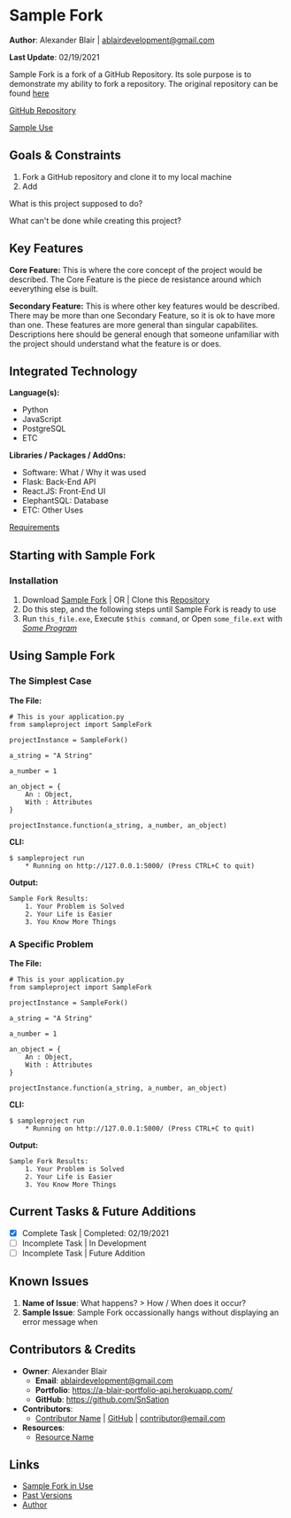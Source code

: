 Sample Fork
=============

**Author**: Alexander Blair | ablairdevelopment@gmail.com

**Last Update**: 02/19/2021

Sample Fork is a fork of a GitHub Repository. Its sole purpose is to demonstrate my ability to fork a repository. The original repository can be found [here](https://github.com/SnSation/SampleProject "SnSation's SampleProject")

[GitHub Repository](https://github.com/SnSation/SampleFork "Sample Fork Repository")

[Sample Use](https://a-blair-portfolio-api.herokuapp.com/project/SampleFork "Sample Fork on Website")

Goals & Constraints
-------------------------

1. Fork a GitHub repository and clone it to my local machine
2. Add 

What is this project supposed to do?

What can't be done while creating this project?

Key Features
------------

**Core Feature:**
This is where the core concept of the project would be described. The Core Feature is the piece de resistance around which eeverything else is built.

**Secondary Feature:**
This is where other key features would be described. There may be more than one Secondary Feature, so it is ok to have more than one. These features are more general than singular capabilites. Descriptions here should be general enough that someone unfamiliar with the project should understand what the feature is or does.

Integrated Technology
-----------------------
**Language(s):**
- Python
- JavaScript
- PostgreSQL
- ETC

**Libraries / Packages / AddOns:**
- Software: What / Why it was used
- Flask: Back-End API
- React.JS: Front-End UI
- ElephantSQL: Database
- ETC: Other Uses

[Requirements](https://github.com/SnSation/SampleFork/blob/development/requirements.txt "requirements.txt")

Starting with Sample Fork
-------------------
### Installation
1. Download [Sample Fork](https://github.com/SnSation/SampleFork/ "Download Sample Fork") | OR | Clone this [Repository](https://github.com/SnSation/SampleFork/ "Download Sample Fork") 
2. Do this step, and the following steps until Sample Fork is ready to use
3. Run `this_file.exe`, Execute `$this command`, or Open `some_file.ext` with *[Some Program](https://www.google.com/chrome/ "Software Website")*




Using Sample Fork
------------
### The Simplest Case

**The File:**
```
# This is your application.py
from sampleproject import SampleFork

projectInstance = SampleFork()

a_string = "A String"

a_number = 1

an_object = {
    An : Object,
    With : Attributes
}

projectInstance.function(a_string, a_number, an_object)
```

**CLI:**
```
$ sampleproject run
    * Running on http://127.0.0.1:5000/ (Press CTRL+C to quit)
```

**Output:**
```
Sample Fork Results:
    1. Your Problem is Solved
    2. Your Life is Easier
    3. You Know More Things
```

### A Specific Problem
**The File:**
```
# This is your application.py
from sampleproject import SampleFork

projectInstance = SampleFork()

a_string = "A String"

a_number = 1

an_object = {
    An : Object,
    With : Attributes
}

projectInstance.function(a_string, a_number, an_object)
```

**CLI:**
```
$ sampleproject run
    * Running on http://127.0.0.1:5000/ (Press CTRL+C to quit)
```

**Output:**
```
Sample Fork Results:
    1. Your Problem is Solved
    2. Your Life is Easier
    3. You Know More Things
```
Current Tasks & Future Additions
--------------------------------
- [x] Complete Task | Completed: 02/19/2021
- [ ] Incomplete Task | In Development
- [ ] Incomplete Task | Future Addition

Known Issues
------------

1. **Name of Issue**: What happens? > How / When does it occur?
2. **Sample Issue**: Sample Fork occassionally hangs without displaying an error message when 

Contributors & Credits
--------------------------

- **Owner**: Alexander Blair
    - **Email**: ablairdevelopment@gmail.com
    - **Portfolio**: https://a-blair-portfolio-api.herokuapp.com/
    - **GitHub**: https://github.com/SnSation
- **Contributors**:
    - [Contributor Name](https://a-blair-portfolio-api.herokuapp.com/ "Contributor Website") | [GitHub](https://github.com/SnSation) | contributor@email.com
- **Resources**:
    - [Resource Name](https://www.google.com/ "Resource Website")


Links
-----

- [Sample Fork in Use](https://a-blair-portfolio-api.herokuapp.com/projects/SampleFork "See Sample Fork in Use")
- [Past Versions](https://a-blair-portfolio-api.herokuapp.com/archive/project/SampleFork "Past Versions Directory")
- [Author](https://a-blair-portfolio-api.herokuapp.com/ "Author Website")